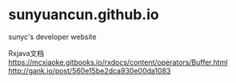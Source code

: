 # sunyuancun.github.io
sunyc's developer website

Rxjava文档
https://mcxiaoke.gitbooks.io/rxdocs/content/operators/Buffer.html
http://gank.io/post/560e15be2dca930e00da1083
